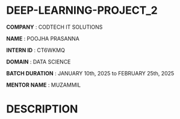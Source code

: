 # DEEP-LEARNING-PROJECT_2

**COMPANY** : CODTECH IT SOLUTIONS

**NAME** : POOJHA PRASANNA

**INTERN ID** : CT6WKMQ

**DOMAIN** : DATA SCIENCE

**BATCH DURATION** : JANUARY 10th, 2025 to FEBRUARY 25th, 2025

**MENTOR NAME** : MUZAMMIL

# DESCRIPTION

